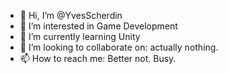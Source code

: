 - 👋 Hi, I’m @YvesScherdin
- 👀 I’m interested in Game Development
- 🌱 I’m currently learning Unity
- 💞️ I’m looking to collaborate on: actually nothing.
- 📫 How to reach me: Better not. Busy.

<!---
YvesScherdin/YvesScherdin is a ✨ special ✨ repository because its `README.md` (this file) appears on your GitHub profile.
You can click the Preview link to take a look at your changes.
--->
